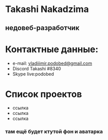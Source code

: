 # Takashi Nakadzima
## недовеб-разработчик
# Контактные данные:
* e-mail: vladiiimir.podobed@gmail.com
* Discord Takashi #8340
* Skype live:podobed


# Список проектов
* ссылка
* ссылка
* ссылка

### там ещё будет ктутой фон и аватарка
